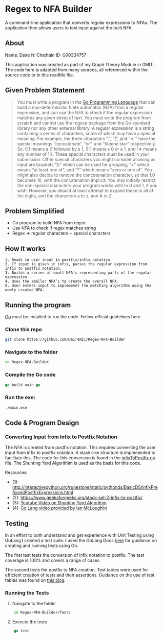 
# Regex to NFA Builder
A command-line application that converts regular expressions to NFAs. The application then allows users to test input against the built NFA. 
## About
Name: Daire Ní Chatháin
ID: G00334757

This application was created as part of my Graph Theory Module in GMIT. The code here is adapted from many sources, all referenced within the source code or in this readMe file. 

## Given Problem Statement

> You must write a program in the [Go Programming
> Language](http://golang.org) that can build a non-deterministic finite
> automaton (NFA) from a regular expression, and can use the NFA to
> check if the regular expression matches any given string of text. You
> must write the program from scratch and cannot use the regexp package
> from the Go standard library nor any other external library. A regular
> expression is a string containing a series of characters, some of
> which may have a special meaning. For example, the three characters
> “.”, “|”, and “∗ ” have the special meanings “concatenate”, “or”, and
> “Kleene star” respectively. So, 0.1 means a 0 followed by a 1, 0|1
> means a 0 or a 1, and 1∗ means any number of 1’s. These special
> characters must be used in your submission. Other special characters
> you might consider allowing as input are brackets “()” which can be
> used for grouping, “+” which means “at least one of”, and “?” which
> means “zero or one of”. You might also decide to remove the
> concatenation character, so that 1.0 becomes 10, with the
> concatenation implicit. You may initially restrict the non-special
> characters your program works with to 0 and 1, if you wish. However,
> you should at least attempt to expand these to all of the digits, and
> the characters a to z, and A to Z.

## Problem Simplified 
  * Go program to build NFA from regex
  * Use NFA to check if regex matches string
  * Regex => regular characters + special characters 

  
## How it works

    1. Reads in user input in postfix/infix notation
    2. If input is given in infix, parses the regular expression from infix to postfix notation.
    3. Builds a series of small NFA’s representing parts of the regular expression.
    4. Uses the smaller NFA’s to create the overall NFA.
    5. User enters input to implememnt the matching algorithm using the newly created NFA.
    
## Running the program
[Go](https://golang.org) must be installed to run the code. Follow official guidelines here.

### Clone this repo
```bash
git clone https://github.com/DaireNiC/Regex-NFA-Builder
```
### Navigate to the folder
```bash
cd Regex-NFA-Builder
```
### Compile the Go code
```go
go build main.go
```
### Run the exe:
```bash
./main.exe
```
## Code & Program Design

### Converting Input from Infix to Postfix Notation

The NFA is created from postfix notation. This requires converting the user input from infix to postfix notation.  A stack-like structure is implemented to facilitate this. The code for this conversion is found in the [infixToPostfix.go](https://github.com/DaireNiC/Regex-NFA-Builder/blob/master/InfixToPostfix/infixToPostfix.go) file.  The Shunting Yard Algorithim is used as the basis for this code. 

Resources:
* (1): http://interactivepython.org/runestone/static/pythonds/BasicDS/InfixPrefixandPostfixExpressions.html
* (2): https://www.geeksforgeeks.org/stack-set-2-infix-to-postfix/
* (3): [Youtube Video on Shunting Yard Algorithm](https://www.youtube.com/watch?v=HJOnJU77EUs)
* (4): [Go Lang video provided by Ian McLoughlin](https://web.microsoftstream.com/video/9d83a3f3-bc4f-4bda-95cc-b21c8e67675e) 

## Testing
In an effort to both understand and get experience with Unit Testing using GoLang I created a test suite. I used the GoLang Docs [here](https://golang.org/pkg/testing/) for guidance on creating and running tests using Go. 

The first test tests the conversion of infix notation to postfix. The test coverage is 100% and covers a range of cases.  

The second tests the postfix to NFA creation. Test tables were used for efficient creation of tests and their assertions. Guidance on the use of test tables was found on [this blog](https://blog.alexellis.io/golang-writing-unit-tests/). 

### Running the Tests

 1.  Navigate to the folder
```bash
	cd Regex-NFA-Builder/Tests
```
2. Execute the tests
```go
	go test
```
